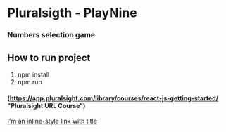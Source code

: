# Pluralsigth - PlayNine
### Numbers selection game


## How to run project

1. npm install
2. npm run

#### (https://app.pluralsight.com/library/courses/react-js-getting-started/ "Pluralsight URL Course") 
[I'm an inline-style link with title](https://www.google.com "Google's Homepage")
